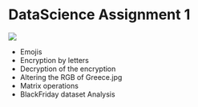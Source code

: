 # DataScience Assignment 1
<img src="https://user-images.githubusercontent.com/73097560/115834477-dbab4500-a447-11eb-908a-139a6edaec5c.gif">

* Emojis
* Encryption by letters
* Decryption of the encryption
* Altering the RGB of Greece.jpg
* Matrix operations
* BlackFriday dataset Analysis
